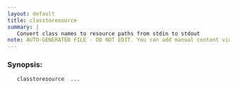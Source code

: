 ```yaml
---
layout: default
title: classtoresource
summary: |
   Convert class names to resource paths from stdin to stdout
note: AUTO-GENERATED FILE - DO NOT EDIT. You can add manual content via same filename in _ext sub-folder. 
---
```


### Synopsis: #
	   classtoresource  ...


